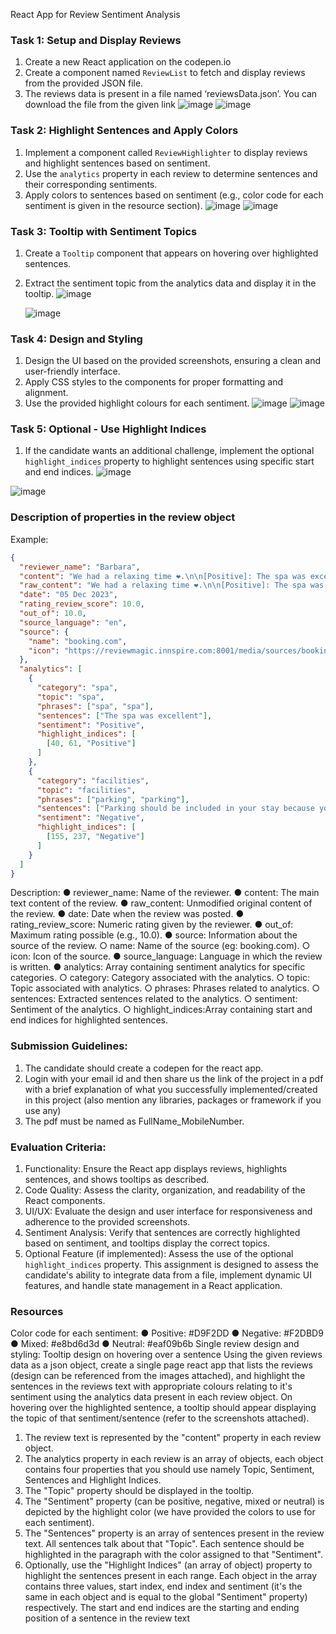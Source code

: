React App for Review Sentiment Analysis

### Task 1: Setup and Display Reviews

1. Create a new React application on the codepen.io
2. Create a component named `ReviewList` to fetch and display reviews from the provided
   JSON file.
3. The reviews data is present in a file named ‘reviewsData.json’. You can download the file
   from the given link
![image](https://github.com/user-attachments/assets/45562375-aebc-47b2-930d-c5847487b077)
![image](https://github.com/user-attachments/assets/61e6e86c-0fa2-4f44-b827-6ed44a68eca1)



### Task 2: Highlight Sentences and Apply Colors

1. Implement a component called `ReviewHighlighter` to display reviews and highlight
   sentences based on sentiment.
2. Use the `analytics` property in each review to determine sentences and their corresponding
   sentiments.
3. Apply colors to sentences based on sentiment (e.g., color code for each sentiment is given in
   the resource section).
![image](https://github.com/user-attachments/assets/f74b269d-c0c9-4478-addd-50573cd63a5e)
![image](https://github.com/user-attachments/assets/f93aa0ac-e246-494c-b10f-5eb3f32181f1)



### Task 3: Tooltip with Sentiment Topics

1. Create a `Tooltip` component that appears on hovering over highlighted sentences.
2. Extract the sentiment topic from the analytics data and display it in the tooltip.
![image](https://github.com/user-attachments/assets/bf74c209-8b18-4bce-8538-ad50ffddb396)

   ![image](https://github.com/user-attachments/assets/1c90b66d-8f17-4629-b6df-bda7d77be3c0)


### Task 4: Design and Styling

1. Design the UI based on the provided screenshots, ensuring a clean and user-friendly
   interface.
2. Apply CSS styles to the components for proper formatting and alignment.
3. Use the provided highlight colours for each sentiment.
![image](https://github.com/user-attachments/assets/b1d0cdd1-3f3c-4383-a361-218dac48551a)
![image](https://github.com/user-attachments/assets/f95b79b4-b4fc-4c13-8170-25cab45e98ac)



### Task 5: Optional - Use Highlight Indices

1. If the candidate wants an additional challenge, implement the optional `highlight_indices`
   property to highlight sentences using specific start and end indices.
   ![image](https://github.com/user-attachments/assets/52a391dc-d632-4e6a-ae8a-d1f09c47e3fa)

![image](https://github.com/user-attachments/assets/9730cdf6-272f-4908-b804-1937ca4c001f)


### Description of properties in the review object

Example:
```json
{
  "reviewer_name": "Barbara",
  "content": "We had a relaxing time ❤.\n\n[Positive]: The spa was excellent. We had a wonderful relaxing time! [Negative]: The food choices at the Rowe restaurant. Parking should be included in your stay because you pay a lot to stay here already.",
  "raw_content": "We had a relaxing time ❤.\n\n[Positive]: The spa was excellent. We had a wonderful relaxing time! [Negative]: The food choices at the Rowe restaurant. Parking should be included in your stay because you pay a lot to stay here already.",
  "date": "05 Dec 2023",
  "rating_review_score": 10.0,
  "out_of": 10.0,
  "source_language": "en",
  "source": {
    "name": "booking.com",
    "icon": "https://reviewmagic.innspire.com:8001/media/sources/booking3.png"
  },
  "analytics": [
    {
      "category": "spa",
      "topic": "spa",
      "phrases": ["spa", "spa"],
      "sentences": ["The spa was excellent"],
      "sentiment": "Positive",
      "highlight_indices": [
        [40, 61, "Positive"]
      ]
    },
    {
      "category": "facilities",
      "topic": "facilities",
      "phrases": ["parking", "parking"],
      "sentences": ["Parking should be included in your stay because you pay a lot to stay here already"],
      "sentiment": "Negative",
      "highlight_indices": [
        [155, 237, "Negative"]
      ]
    }
  ]
}
```
Description:
● reviewer_name: Name of the reviewer.
● content: The main text content of the review.
● raw_content: Unmodified original content of the review.
● date: Date when the review was posted.
● rating_review_score: Numeric rating given by the reviewer.
● out_of: Maximum rating possible (e.g., 10.0).
● source: Information about the source of the review.
○ name: Name of the source (eg: booking.com).
○ icon: Icon of the source.
● source_language: Language in which the review is written.
● analytics: Array containing sentiment analytics for specific categories.
○ category: Category associated with the analytics.
○ topic: Topic associated with analytics.
○ phrases: Phrases related to analytics.
○ sentences: Extracted sentences related to the analytics.
○ sentiment: Sentiment of the analytics.
○ highlight_indices:Array containing start and end indices for highlighted
sentences.

### Submission Guidelines:

1. The candidate should create a codepen for the react app.
2. Login with your email id and then share us the link of the project in a pdf with a brief
   explanation of what you successfully implemented/created in this project (also mention
   any libraries, packages or framework if you use any)
3. The pdf must be named as FullName_MobileNumber.

### Evaluation Criteria:

1. Functionality: Ensure the React app displays reviews, highlights sentences, and shows
   tooltips as described.
2. Code Quality: Assess the clarity, organization, and readability of the React components.
3. UI/UX: Evaluate the design and user interface for responsiveness and adherence to the
   provided screenshots.
4. Sentiment Analysis: Verify that sentences are correctly highlighted based on sentiment, and
   tooltips display the correct topics.
5. Optional Feature (if implemented): Assess the use of the optional `highlight_indices`
   property.
   This assignment is designed to assess the candidate's ability to integrate data from a file,
   implement dynamic UI features, and handle state management in a React application.

### Resources

Color code for each sentiment:
● Positive: #D9F2DD
● Negative: #F2DBD9
● Mixed: #e8bd6d3d
● Neutral: #eaf09b6b
Single review design and styling:
Tooltip design on hovering over a sentence
Using the given reviews data as a json object, create a single page react app that
lists the reviews (design can be referenced from the images attached), and
highlight the sentences in the reviews text with appropriate colours relating to it's
sentiment using the analytics data present in each review object. On hovering
over the highlighted sentence, a tooltip should appear displaying the topic of that
sentiment/sentence (refer to the screenshots attached).

1. The review text is represented by the "content" property in each review object.
2. The analytics property in each review is an array of objects, each object
   contains four properties that you should use namely Topic, Sentiment,
   Sentences and Highlight Indices.
3. The "Topic" property should be displayed in the tooltip.
4. The "Sentiment" property (can be positive, negative, mixed or neutral) is
   depicted by the highlight color (we have provided the colors to use for
   each sentiment).
5. The "Sentences" property is an array of sentences present in the review text.
   All sentences talk about that "Topic". Each sentence should be highlighted in the
   paragraph with the color assigned to that "Sentiment".
6. Optionally, use the "Highlight Indices" (an array of object) property to highlight
   the sentences present in each range. Each object in the array contains three
   values, start index, end index and sentiment (it's the same in each object and
   is equal to the global "Sentiment" property) respectively. The start and end
   indices are the starting and ending position of a sentence in the review text
